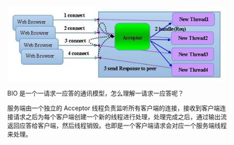 ![img](./bio.jpeg)

BIO 是一个一请求一应答的通讯模型，怎么理解一请求一应答呢？

服务端由一个独立的 Acceptor 线程负责监听所有客户端的连接，接收到客户端连接请求之后为每个客户端创建一个新的线程进行处理，处理完成之后，通过输出流返回应答给客户端，然后线程销毁。也即是一个客户端请求会对应一个服务端线程来处理。